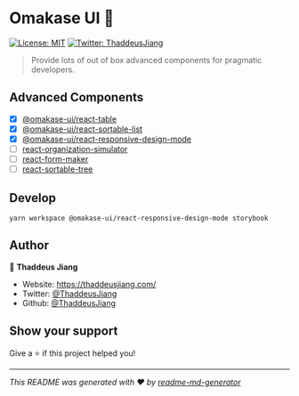 # Omakase UI 👋

[![License: MIT](https://img.shields.io/badge/License-MIT-yellow.svg)](#)
[![Twitter: ThaddeusJiang](https://img.shields.io/twitter/follow/ThaddeusJiang.svg?style=social)](https://twitter.com/ThaddeusJiang)

> Provide lots of out of box advanced components for pragmatic developers.

## Advanced Components

- [x] [@omakase-ui/react-table](./packages/react-table/README.md)
- [x] [@omakase-ui/react-sortable-list](./packages/react-sortable-list/README.md)
- [x] [@omakase-ui/react-responsive-design-mode](./packages/responsive-design-mode/README.md)
- [ ] [react-organization-simulator]()
- [ ] [react-form-maker]()
- [ ] [react-sortable-tree]()

## Develop

```
yarn workspace @omakase-ui/react-responsive-design-mode storybook
```

## Author

👤 **Thaddeus Jiang**

- Website: https://thaddeusjiang.com/
- Twitter: [@ThaddeusJiang](https://twitter.com/ThaddeusJiang)
- Github: [@ThaddeusJiang](https://github.com/ThaddeusJiang)

## Show your support

Give a ⭐️ if this project helped you!

---

_This README was generated with ❤️ by [readme-md-generator](https://github.com/kefranabg/readme-md-generator)_
